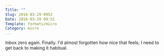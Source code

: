 ```yaml
---
Title: ""
Slug: 2016-03-29-0952
Date: 2016-03-29 09:52
Template: formats/micro
Category: micro
...
```


Inbox zero again. Finally. I'd almost forgotten how nice that feels; I need to get back to making it habitual.

